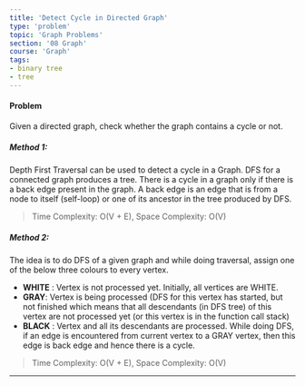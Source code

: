 ```yaml
---
title: 'Detect Cycle in Directed Graph'
type: 'problem'
topic: 'Graph Problems'
section: '08 Graph'
course: 'Graph'
tags:
- binary tree
- tree
---
```

#### Problem
Given a directed graph, check whether the graph contains a cycle or not. 

##### Method 1: 
Depth First Traversal can be used to detect a cycle in a Graph. DFS for a connected graph produces a tree.
There is a cycle in a graph only if there is a back edge present in the graph.
A back edge is an edge that is from a node to itself (self-loop) or one of its ancestor in the tree produced by DFS.

> Time Complexity: O(V + E), Space Complexity: O(V)

##### Method 2:
The idea is to do DFS of a given graph and while doing traversal, assign one of the below three colours to every vertex.
- **WHITE** : Vertex is not processed yet. Initially, all vertices are WHITE.
- **GRAY**: Vertex is being processed (DFS for this vertex has started, but not finished which means that all descendants (in DFS tree) of this vertex are not processed yet (or this vertex is in the function call stack)
- **BLACK** : Vertex and all its descendants are processed. While doing DFS, if an edge is encountered from current vertex to a GRAY vertex, then this edge is back edge and hence there is a cycle.

> Time Complexity: O(V + E), Space Complexity: O(V)




---